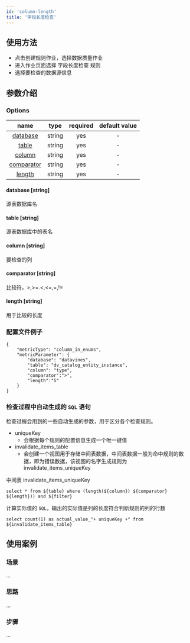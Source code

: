 ```yaml
---
id: 'column-length'
title: '字段长度检查'
---
```

## 使用方法
- 点击创建规则作业，选择数据质量作业
- 进入作业页面选择 字段长度检查 规则
- 选择要检查的数据源信息

## 参数介绍
### Options

|             name             |  type  |  required  | default value |
|:----------------------------:|:------:|:----------:|:-------------:|
| [database](#database-string) | string |    yes     |       -       |
|    [table](#table-string)    | string |    yes     |       -       |
|   [column](#column-string)   | string |    yes     |       -       |
|   [comparator](#comparator-string)   | string |    yes     |       -       |
|   [length](#length-string)   | string |    yes     |       -       |

#### database [string]
源表数据库名
#### table [string]
源表数据库中的表名
#### column [string]
要检查的列
#### comparator [string]
比较符，>,>=.<,<=,=,!=
#### length [string]
用于比较的长度

### 配置文件例子
```
{
    "metricType": "column_in_enums",
    "metricParameter": {
        "database": "datavines",
        "table": "dv_catalog_entity_instance",
        "column": "type",
        "comparator":">",
        "length":"5"
    }
}
```

### 检查过程中自动生成的 `SQL` 语句

检查过程会用到的一些自动生成的参数，用于区分各个检查规则。
- uniqueKey
    - 会根据每个规则的配置信息生成一个唯一键值
- invalidate_items_table
    - 会创建一个视图用于存储中间表数据，中间表数据一般为命中规则的数据，即为错误数据，该视图的名字生成规则为 invalidate_items_uniqueKey

中间表 invalidate_items_uniqueKey
```
select * from ${table} where (length(${column}) ${comparator} ${length})) and ${filter}
```
计算实际值的 `SQL`，输出的实际值是列的长度符合判断规则的列的行数
```
select count(1) as actual_value_"+ uniqueKey +" from ${invalidate_items_table}
```

## 使用案例

### 场景
...

### 思路
...

### 步骤
...